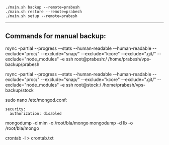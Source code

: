 ```
./main.sh backup --remote=prabesh
./main.sh restore --remote=prabesh
./main.sh setup --remote=prabesh
```

---

## Commands for manual backup:
rsync -partial --progress --stats --human-readable --human-readable --exclude="proc/" --exclude="snap/" --exclude="kcore" --exclude=".git/" --exclude="node_modules" -e ssh root@prabesh:/ /home/prabesh/vps-backup/prabesh

rsync -partial --progress --stats --human-readable --human-readable --exclude="proc/" --exclude="snap/" --exclude="kcore"  --exclude=".git/" --exclude="node_modules" -e ssh root@stock:/ /home/prabesh/vps-backup/stock

sudo nano /etc/mongod.conf:
```
security:
  authorization: disabled
```

mongodump -d mim -o /root/bla/mongo
mongodump -d lb -o /root/bla/mongo

crontab -l > crontab.txt
